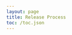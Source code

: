 ```yaml
---
layout: page
title: Release Process
toc: /toc.json
---
```


<!--
TODO

vote required?  see governance.


     branch-twice-then-reversion-twice
     e.g. from master=1.0.0_SNAPSHOT we will go to
          create branch: v1.0.0_SNAPSHOT
          reversion master:  1.1.0_SNAPSHOT
          create branch and reversion:  v1.0.0_RC1, v1.0.0_SNAPSHOT
     describe scripts for releasing
     docs

update version, using scripts

push examples to repo

push docs to branch and publish

-->